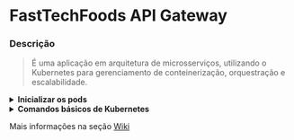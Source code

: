 # FastTechFoods API Gateway

### Descrição
> É uma aplicação em arquitetura de microsserviços, utilizando o Kubernetes para gerenciamento de conteinerização, orquestração e escalabilidade.


<details>
  <summary><strong>Inicializar os pods</strong></summary>
  
### Criar o Banco de Dados SQL Server
  ```
  kubectl apply -f .\k8s\mssql\pvc.yaml -f .\k8s\mssql\secret.yaml
  kubectl apply -f .\k8s\mssql
  ```

### Criar o Banco de Dados Mongo
  ```
  kubectl apply -f .\k8s\mongodb\pvc.yaml -f .\k8s\mongodb
  ```

  ### Criar o RabbitMQ
  ```
  kubectl apply -f .\k8s\rabbitmq\secret.yaml
  kubectl apply -f .\k8s\rabbitmq
  ```

  ### Criar a Observabilidade
  ```
  kubectl apply -f .\k8s\observability\prometheus\pvc.yaml
  kubectl apply -f .\k8s\observability\prometheus
  kubectl apply -f .\k8s\observability\grafana\pvc.yaml
  kubectl apply -f .\k8s\observability\grafana
  ```

  ### Criar os Microserviços

Fazer os apply diretamente no diretório/repo de cada MS


  ### Criar a API Gateway
  ```
  kubectl apply -f .\k8s
  ```
</details>

<details>
  <summary><strong>Comandos básicos de Kubernetes</strong></summary>

  ### Visualizar
  ```
  kubectl get secrets

  kubectl get pv,pvc

  kubectl get pods,deployment,svc
  
  kubectl get deployment,svc -l app=contact-api
  
  kubectl describe deployment/api-gateway
  
  kubectl logs pods/contact-persistence-9b887cd7d-htr5r --tail=50
  ```
  
  ### Interação
  ```
  kubectl apply -f deployment.yaml
  
  kubectl delete deployment/api-gateway
  
  kubectl delete deployment,svc -l app=contact-api

  kubectl delete configmaps --all
  
  # Editar sem rebuildar a imagem
  kubectl edit configmap api-gateway-config
  
  kubectl rollout restart deployment api-gateway
  ```
</details>


Mais informações na seção [Wiki](https://github.com/gricar/FastTechFoods.APIGateway/wiki/Monitoramento-com-Grafana)
